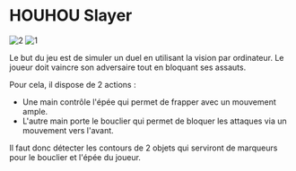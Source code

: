 # HOUHOU Slayer

![2](https://user-images.githubusercontent.com/14167172/73781153-11ef9c80-4790-11ea-921e-9a36b94dfc6c.png)
![1](https://user-images.githubusercontent.com/14167172/73781154-11ef9c80-4790-11ea-8cf6-6b4a6698620d.PNG)

Le but du jeu est de simuler un duel en utilisant la vision par ordinateur. Le joueur doit vaincre son adversaire tout en bloquant ses assauts.

Pour cela, il dispose de 2 actions :
* Une main contrôle l'épée qui permet de frapper avec un mouvement ample.
* L'autre main porte le bouclier qui permet de bloquer les attaques via un mouvement vers l'avant.

Il faut donc détecter les contours de 2 objets qui serviront de marqueurs pour le bouclier et l'épée du joueur.
